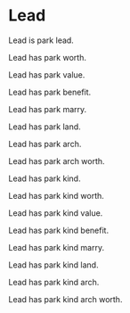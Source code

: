 # Lead

Lead is park lead.

Lead has park worth.

Lead has park value.

Lead has park benefit.

Lead has park marry.

Lead has park land.

Lead has park arch.

Lead has park arch worth.

Lead has park kind.

Lead has park kind worth.

Lead has park kind value.

Lead has park kind benefit.

Lead has park kind marry.

Lead has park kind land.

Lead has park kind arch.

Lead has park kind arch worth.